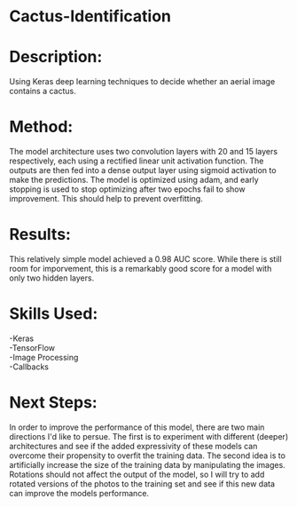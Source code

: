 # Cactus-Identification

# Description:

Using Keras deep learning techniques to decide whether an aerial image contains a cactus.

# Method:

The model architecture uses two convolution layers with 20 and 15 layers respectively, each using a rectified linear unit activation function. The outputs are then fed into a dense output layer using sigmoid activation to make the predictions. The model is optimized using adam, and early stopping is used to stop optimizing after two epochs fail to show improvement. This should help to prevent overfitting.

# Results:

This relatively simple model achieved a 0.98 AUC score. While there is still room for imporvement, this is a remarkably good score for a model with only two hidden layers.

# Skills Used:

-Keras \
-TensorFlow \
-Image Processing \
-Callbacks 

# Next Steps:
In order to improve the performance of this model, there are two main directions I'd like to persue. The first is to experiment with different (deeper) architectures and see if the added expressivity of these models can overcome their propensity to overfit the training data.
The second idea is to artificially increase the size of the training data by manipulating the images. Rotations should not affect the output of the model, so I will try to add rotated versions of the photos to the training set and see if this new data can improve the models performance.
